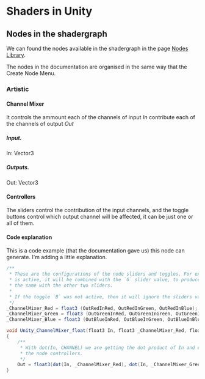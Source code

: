 # Shaders in Unity

## Nodes in the shadergraph

We can found the nodes available in the shadergraph in the page [Nodes Library](https://docs.unity3d.com/Packages/com.unity.shadergraph@6.9/manual/Node-Library.html).

The nodes in the documentation are organised in the same way that the Create Node Menu.

### Artistic

#### Channel Mixer
It controls the ammount each of the channels of input *In* contribute each of the channels of output *Out*

##### Input.
In: Vector3

##### Outputs.
Out: Vector3

#### Controllers
The sliders control the contribution of the input channels, and the toggle buttons control which output channel will be affected, it can be just one or all of them.

#### Code explanation
This is a code example (that the documentation gave us) this node can generate. I'm adding a little explanation.
```cs
/**
 * These are the configurations of the node sliders and toggles. For example. If the toggle `R`
 * is active, it will be combined with the `G` slider value, to produce OutRedInGreen,
 * the same with the other two sliders.
 * 
 * If the toggle `B` was not active, then it will ignore the sliders values, 
 */
_ChannelMixer_Red = float3 (OutRedInRed, OutRedInGreen, OutRedInBlue);
_ChannelMixer_Green = float3 (OutGreenInRed, OutGreenInGreen, OutGreenInBlue);
_ChannelMixer_Blue = float3 (OutBlueInRed, OutBlueInGreen, OutBlueInBlue);

void Unity_ChannelMixer_float(float3 In, float3 _ChannelMixer_Red, float3 _ChannelMixer_Green, float3 _ChannelMixer_Blue, out float3 Out)
{
    /**
     * With dot(In, CHANNEL) we are getting the dot product of In and each ChannelMixer given by
     * the node controllers. 
     */
    Out = float3(dot(In, _ChannelMixer_Red), dot(In, _ChannelMixer_Green), dot(In, _ChannelMixer_Blue));
}
```
